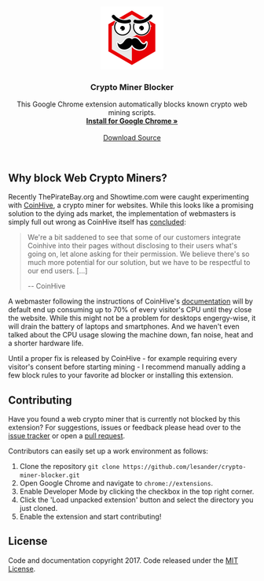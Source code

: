 <p align="center">
  <img src="src/img/icon.png" width=128 height=128>

  <h3 align="center">Crypto Miner Blocker</h3>

  <p align="center">
    This Google Chrome extension automatically blocks known crypto web mining scripts.
    <br>
    <a href="https://chrome.google.com/webstore/detail/crypto-miner-blocker/fekkecoifalagdiibmfnmjfmgmpblogb?utm_source=github"><strong>Install for Google Chrome &raquo;</strong></a>
    <br>
    <br>
    <a href="https://github.com/lesander/monero-blocker/archive/master.zip">Download Source</a>
  </p>
</p>

<br>

## Why block Web Crypto Miners?
Recently ThePirateBay.org and Showtime.com were caught experimenting with [CoinHive](https://coin-hive.com), a crypto miner for websites. While this looks like a promising solution to the dying ads market, the implementation of webmasters is simply full out wrong as CoinHive itself has [concluded](https://coin-hive.com/blog/status-report):

> We're a bit saddened to see that some of our customers integrate Coinhive into their pages without disclosing to their users what's going on, let alone asking for their permission. We believe there's so much more potential for our solution, but we have to be respectful to our end users. [...]
>
> -- CoinHive

A webmaster following the instructions of CoinHive's [documentation](https://coin-hive.com/documentation) will by default end up consuming up to 70% of every visitor's CPU until they close the website. While this might not be a problem for desktops engergy-wise, it will drain the battery of laptops and smartphones. And we haven't even talked about the CPU usage slowing the machine down, fan noise, heat and a shorter hardware life.

Until a proper fix is released by CoinHive - for example requiring every visitor's consent before starting mining - I recommend manually adding a few block rules to your favorite ad blocker or installing this extension.

## Contributing
Have you found a web crypto miner that is currently not blocked by this extension? For suggestions, issues or feedback please head over to the [issue tracker](https://github.com/lesander/monero-blocker/issues) or open a [pull request](https://github.com/lesander/monero-blocker/pulls).

Contributors can easily set up a work environment as follows:
1. Clone the repository `git clone https://github.com/lesander/crypto-miner-blocker.git`
2. Open Google Chrome and navigate to `chrome://extensions`.
3. Enable Developer Mode by clicking the checkbox in the top right corner.
4. Click the 'Load unpacked extension' button and select the directory you just cloned.
5. Enable the extension and start contributing!


## License
Code and documentation copyright 2017. Code released under the [MIT License](https://github.com/lesander/monero-blocker/blob/master/README.md).
